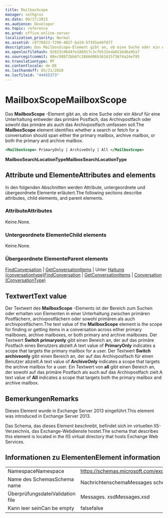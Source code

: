 ```yaml
---
title: MailboxScope
manager: sethgros
ms.date: 09/17/2015
ms.audience: Developer
ms.topic: reference
ms.prod: office-online-server
localization_priority: Normal
ms.assetid: c9778823-f290-4827-ba19-5f391ed4f877
description: Das MailboxScope-Element gibt an, ob eine Suche oder ein Abruf für eine Unterhaltung entweder das primäre Postfach, das Archivpostfach oder sowohl das primäre als auch das Archivpostfach umfassen soll.
ms.openlocfilehash: 92823c06d4fe186917c3cfb532eda821bd6a95a7
ms.sourcegitcommit: 88ec988f2bb67c1866d06b361615f3674a24e795
ms.translationtype: MT
ms.contentlocale: de-DE
ms.lasthandoff: 05/31/2020
ms.locfileid: "44455373"
---
```

# <a name="mailboxscope"></a><span data-ttu-id="86c8a-103">MailboxScope</span><span class="sxs-lookup"><span data-stu-id="86c8a-103">MailboxScope</span></span>

<span data-ttu-id="86c8a-104">Das **MailboxScope** -Element gibt an, ob eine Suche oder ein Abruf für eine Unterhaltung entweder das primäre Postfach, das Archivpostfach oder sowohl das primäre als auch das Archivpostfach umfassen soll.</span><span class="sxs-lookup"><span data-stu-id="86c8a-104">The **MailboxScope** element identifies whether a search or fetch for a conversation should span either the primary mailbox, archive mailbox, or both the primary and archive mailbox.</span></span> 
  
```XML
<MailboxScope> PrimaryOnly | ArchiveOnly | All </MailboxScope>
```

<span data-ttu-id="86c8a-105">**MailboxSearchLocationType**</span><span class="sxs-lookup"><span data-stu-id="86c8a-105">**MailboxSearchLocationType**</span></span>

## <a name="attributes-and-elements"></a><span data-ttu-id="86c8a-106">Attribute und Elemente</span><span class="sxs-lookup"><span data-stu-id="86c8a-106">Attributes and elements</span></span>

<span data-ttu-id="86c8a-107">In den folgenden Abschnitten werden Attribute, untergeordnete und übergeordnete Elemente erläutert.</span><span class="sxs-lookup"><span data-stu-id="86c8a-107">The following sections describe attributes, child elements, and parent elements.</span></span>
  
### <a name="attributes"></a><span data-ttu-id="86c8a-108">Attribute</span><span class="sxs-lookup"><span data-stu-id="86c8a-108">Attributes</span></span>

<span data-ttu-id="86c8a-109">Keine.</span><span class="sxs-lookup"><span data-stu-id="86c8a-109">None.</span></span>
  
### <a name="child-elements"></a><span data-ttu-id="86c8a-110">Untergeordnete Elemente</span><span class="sxs-lookup"><span data-stu-id="86c8a-110">Child elements</span></span>

<span data-ttu-id="86c8a-111">Keine.</span><span class="sxs-lookup"><span data-stu-id="86c8a-111">None.</span></span>
  
### <a name="parent-elements"></a><span data-ttu-id="86c8a-112">Übergeordnete Elemente</span><span class="sxs-lookup"><span data-stu-id="86c8a-112">Parent elements</span></span>

<span data-ttu-id="86c8a-113">[FindConversation](findconversation.md)  |  [GetConversationItems](getconversationitems.md)  |  Unter [Haltung (conversationtype)](conversation-conversationtype.md)</span><span class="sxs-lookup"><span data-stu-id="86c8a-113">[FindConversation](findconversation.md) | [GetConversationItems](getconversationitems.md) | [Conversation (ConversationType)](conversation-conversationtype.md)</span></span>
  
## <a name="text-value"></a><span data-ttu-id="86c8a-114">Textwert</span><span class="sxs-lookup"><span data-stu-id="86c8a-114">Text value</span></span>

<span data-ttu-id="86c8a-115">Der Textwert des **MailboxScope** -Elements ist der Bereich zum Suchen oder erhalten von Elementen in einer Unterhaltung zwischen primären Postfächern, archivpostfächern oder sowohl primären als auch archivpostfächern.</span><span class="sxs-lookup"><span data-stu-id="86c8a-115">The text value of the **MailboxScope** element is the scope for finding or getting items in a conversation across either primary mailboxes, archive mailboxes, or both primary and archive mailboxes.</span></span> <span data-ttu-id="86c8a-116">Der Textwert **Switch primaryonly** gibt einen Bereich an, der auf das primäre Postfach eines Benutzers abzielt.</span><span class="sxs-lookup"><span data-stu-id="86c8a-116">A text value of **PrimaryOnly** indicates a scope that targets the primary mailbox for a user.</span></span> <span data-ttu-id="86c8a-117">Der Textwert **Switch archiveonly** gibt einen Bereich an, der auf das Archivpostfach für einen Benutzer abzielt.</span><span class="sxs-lookup"><span data-stu-id="86c8a-117">A text value of **ArchiveOnly** indicates a scope that targets the archive mailbox for a user.</span></span> <span data-ttu-id="86c8a-118">Ein Textwert von **all** gibt einen Bereich an, der sowohl auf das primäre Postfach als auch auf das Archivpostfach zielt.</span><span class="sxs-lookup"><span data-stu-id="86c8a-118">A text value of **All** indicates a scope that targets both the primary mailbox and archive mailbox.</span></span> 
  
## <a name="remarks"></a><span data-ttu-id="86c8a-119">Bemerkungen</span><span class="sxs-lookup"><span data-stu-id="86c8a-119">Remarks</span></span>

<span data-ttu-id="86c8a-120">Dieses Element wurde in Exchange Server 2013 eingeführt.</span><span class="sxs-lookup"><span data-stu-id="86c8a-120">This element was introduced in Exchange Server 2013.</span></span>
  
<span data-ttu-id="86c8a-121">Das Schema, das dieses Element beschreibt, befindet sich im virtuellen IIS-Verzeichnis, das Exchange-Webdienste hostet.</span><span class="sxs-lookup"><span data-stu-id="86c8a-121">The schema that describes this element is located in the IIS virtual directory that hosts Exchange Web Services.</span></span>
  
## <a name="element-information"></a><span data-ttu-id="86c8a-122">Informationen zu Elementen</span><span class="sxs-lookup"><span data-stu-id="86c8a-122">Element information</span></span>

|||
|:-----|:-----|
|<span data-ttu-id="86c8a-123">Namespace</span><span class="sxs-lookup"><span data-stu-id="86c8a-123">Namespace</span></span>  <br/> |https://schemas.microsoft.com/exchange/services/2006/messages  <br/> |
|<span data-ttu-id="86c8a-124">Name des Schemas</span><span class="sxs-lookup"><span data-stu-id="86c8a-124">Schema name</span></span>  <br/> |<span data-ttu-id="86c8a-125">Nachrichtenschema</span><span class="sxs-lookup"><span data-stu-id="86c8a-125">Messages schema</span></span>  <br/> |
|<span data-ttu-id="86c8a-126">Überprüfungsdatei</span><span class="sxs-lookup"><span data-stu-id="86c8a-126">Validation file</span></span>  <br/> |<span data-ttu-id="86c8a-127">Messages. xsd</span><span class="sxs-lookup"><span data-stu-id="86c8a-127">Messages.xsd</span></span>  <br/> |
|<span data-ttu-id="86c8a-128">Kann leer sein</span><span class="sxs-lookup"><span data-stu-id="86c8a-128">Can be empty</span></span>  <br/> |<span data-ttu-id="86c8a-129">false</span><span class="sxs-lookup"><span data-stu-id="86c8a-129">false</span></span>  <br/> |
   


